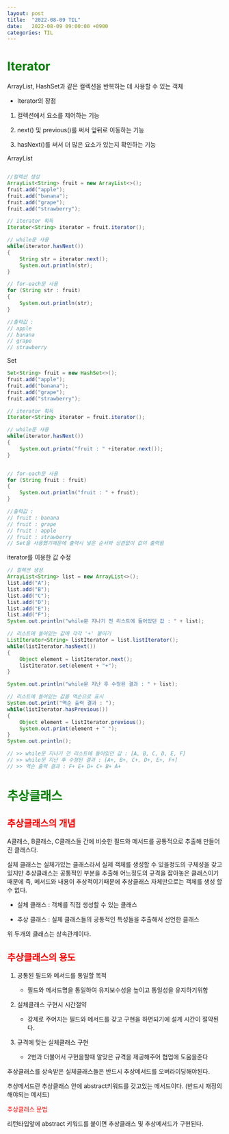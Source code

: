 ```yaml
---
layout: post
title:  "2022-08-09 TIL"
date:   2022-08-09 09:00:00 +0900
categories: TIL
---
```




<span style="color:green"> Iterator</span>
==========================================

ArrayList, HashSet과 같은 컬렉션을 반복하는 데 사용할 수 있는 객체

- Iterator의 장점
1. 컬렉션에서 요소를 제어하는 기능

2. next() 및 previous()를 써서 앞뒤로 이동하는 기능

3. hasNext()를 써서 더 많은 요소가 있는지 확인하는 기능

ArrayList
```java

//컬렉션 생성
ArrayList<String> fruit = new ArrayList<>();
fruit.add("apple");
fruit.add("banana");
fruit.add("grape");
fruit.add("strawberry");

// iterator 획득
Iterator<String> iterator = fruit.iterator();

// while문 사용
while(iterator.hasNext())
{
    String str = iterator.next();
    System.out.println(str);
}

// for-each문 사용
for (String str : fruit)
{
    System.out.println(str);
}

//출력값 : 
// apple
// banana
// grape
// strawberry
```

Set
```java
Set<String> fruit = new HashSet<>();
fruit.add("apple");
fruit.add("banana");
fruit.add("grape");
fruit.add("strawberry");

// iterator 획득
Iterator<String> iterator = fruit.iterator();

// while문 사용
while(iterator.hasNext())
{
    System.out.printn("fruit : " +iterator.next());
}


// for-each문 사용
for (String fruit : fruit)
{
    System.out.println("fruit : " + fruit);
}

//출력값 :
// fruit : banana
// fruit : grape
// fruit : apple
// fruit : strawberry
// Set을 사용했기때문에 출력시 넣은 순서와 상관없이 값이 출력됨

```

iterator를 이용한 값 수정
```java
// 컬렉션 생성
ArrayList<String> list = new ArrayList<>();
list.add("A");
list.add("B");
list.add("C");
list.add("D");
list.add("E");
list.add("F");
System.out.println("while문 지나기 전 리스트에 들어있던 값 : " + list);

// 리스트에 들어있는 값에 각각 '+' 붙이기
ListIterator<String> listIterator = list.listIterator();
while(listIterator.hasNext())
{
    Object element = listIterator.next();
    listIterator.set(element + "+");
}

System.out.println("while문 지난 후 수정된 결과 : " + list);

// 리스트에 들어있는 값을 역순으로 표시
System.out.print("역순 출력 결과 : ");
while(listIterator.hasPrevious())
{
    Object element = listIterator.previous();
    System.out.print(element + " ");
}
System.out.println();

// >> while문 지나기 전 리스트에 들어있던 값 : [A, B, C, D, E, F]
// >> while문 지난 후 수정된 결과 : [A+, B+, C+, D+, E+, F+]
// >> 역순 출력 결과 : F+ E+ D+ C+ B+ A+
```
<span style="color:green"> 추상클래스</span>
============================================


<span style="color:red"> 추상클래스의 개념</span>
-------------------------------------------------
A클래스, B클래스, C클래스들 간에 비슷한 필드와 메서드를 공통적으로 추출해 만들어진 클래스다.

실체 클래스는 실체가있는 클래스라서 실제 객체를 생성할 수 있을정도의 구체성을 갖고있지만 추상클래스는 공통적인 부분을 추출해 어느정도의 규격을 잡아놓은 클래스이기때문에 즉, 메서드와 내용이 추상적이기때문에 추상클래스 자체만으로는 객체를 생성 할 수 없다.

- 실체 클래스 : 객체를 직접 생성할 수 있는 클래스

- 추상 클래스 : 실체 클래스들의 공통적인 특성들을 추출해서 선언한 클래스

위 두개의 클래스는 상속관계이다.


<span style="color:red"> 추상클래스의 용도</span>
-------------------------------------------------

1. 공통된 필드와 메서드를 통일할 목적

    - 필드와 메서드명을 통일하여 유지보수성을 높이고 통일성을 유지하기위함

2. 실체클래스 구현시 시간절약
    - 강제로 주어지는 필드와 메서드를 갖고 구현을 하면되기에 설계 시간이 절약된다.

3. 규격에 맞는 실체클래스 구현
    - 2번과 더불어서 구현을할때 알맞은 규격을 제공해주어 협업에 도움을준다

추상클래스를 상속받은 실체클래스들은 반드시 추상메서드를 오버라이딩해야된다.

추상메서드란 추상클래스 안에 abstract키워드를 갖고있는 메서드이다. (반드시 재정의해야되는 메서드)

<span style="color:red"> 추상클래스 문법</span>

리턴타입앞에 abstract 키워드를 붙이면 추상클래스 및 추상메서드가 구현된다.












